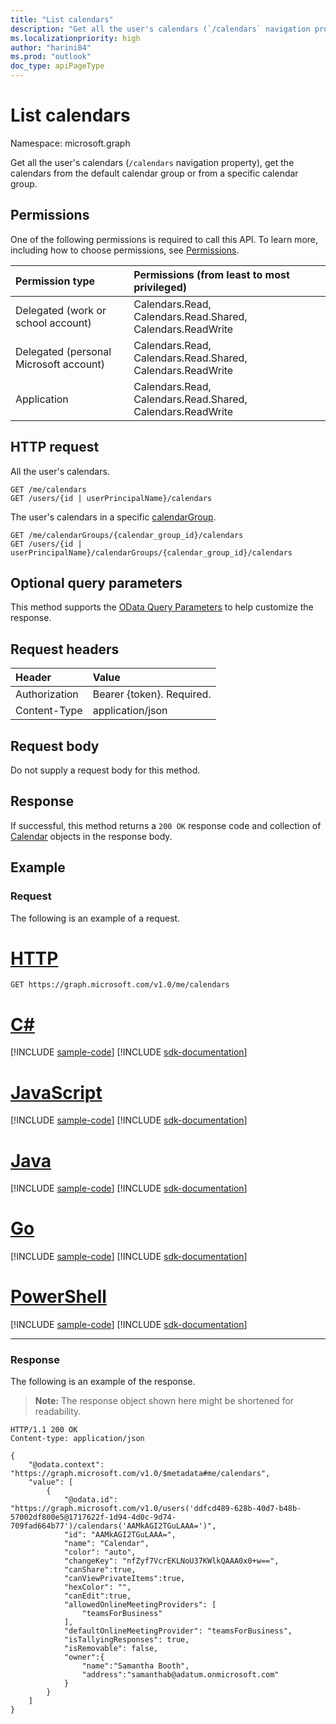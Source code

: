 ```yaml
---
title: "List calendars"
description: "Get all the user's calendars (`/calendars` navigation property), get the calendars from the default calendar group or from a specific calendar group. "
ms.localizationpriority: high
author: "harini84"
ms.prod: "outlook"
doc_type: apiPageType
---
```


# List calendars

Namespace: microsoft.graph

Get all the user's calendars (`/calendars` navigation property), get the calendars from the default calendar group or from a specific calendar group. 
## Permissions
One of the following permissions is required to call this API. To learn more, including how to choose permissions, see [Permissions](/graph/permissions-reference).

|Permission type      | Permissions (from least to most privileged)              |
|:--------------------|:---------------------------------------------------------|
|Delegated (work or school account) | Calendars.Read, Calendars.Read.Shared, Calendars.ReadWrite    |
|Delegated (personal Microsoft account) | Calendars.Read, Calendars.Read.Shared, Calendars.ReadWrite    |
|Application | Calendars.Read, Calendars.Read.Shared, Calendars.ReadWrite |

## HTTP request
<!-- { "blockType": "ignored" } -->

All the user's calendars.
```http
GET /me/calendars
GET /users/{id | userPrincipalName}/calendars
```

The user's calendars in a specific [calendarGroup](../resources/calendargroup.md).
```http
GET /me/calendarGroups/{calendar_group_id}/calendars
GET /users/{id | userPrincipalName}/calendarGroups/{calendar_group_id}/calendars
```

## Optional query parameters
This method supports the [OData Query Parameters](/graph/query-parameters) to help customize the response.
## Request headers
| Header       | Value |
|:---------------|:--------|
| Authorization  | Bearer {token}. Required.  |
| Content-Type   | application/json |

## Request body
Do not supply a request body for this method.

## Response

If successful, this method returns a `200 OK` response code and collection of [Calendar](../resources/calendar.md) objects in the response body.
## Example
### Request
The following is an example of a request.

# [HTTP](#tab/http)
<!-- {
  "blockType": "request",
  "name": "user_get_calendars"
}-->
```msgraph-interactive
GET https://graph.microsoft.com/v1.0/me/calendars
```

# [C#](#tab/csharp)
[!INCLUDE [sample-code](../includes/snippets/csharp/user-get-calendars-csharp-snippets.md)]
[!INCLUDE [sdk-documentation](../includes/snippets/snippets-sdk-documentation-link.md)]

# [JavaScript](#tab/javascript)
[!INCLUDE [sample-code](../includes/snippets/javascript/user-get-calendars-javascript-snippets.md)]
[!INCLUDE [sdk-documentation](../includes/snippets/snippets-sdk-documentation-link.md)]

# [Java](#tab/java)
[!INCLUDE [sample-code](../includes/snippets/java/user-get-calendars-java-snippets.md)]
[!INCLUDE [sdk-documentation](../includes/snippets/snippets-sdk-documentation-link.md)]

# [Go](#tab/go)
[!INCLUDE [sample-code](../includes/snippets/go/user-get-calendars-go-snippets.md)]
[!INCLUDE [sdk-documentation](../includes/snippets/snippets-sdk-documentation-link.md)]

# [PowerShell](#tab/powershell)
[!INCLUDE [sample-code](../includes/snippets/powershell/user-get-calendars-powershell-snippets.md)]
[!INCLUDE [sdk-documentation](../includes/snippets/snippets-sdk-documentation-link.md)]

---

### Response
The following is an example of the response. 
>**Note:** The response object shown here might be shortened for readability.
<!-- {
  "blockType": "response",
  "truncated": true,
  "@odata.type": "microsoft.graph.calendar",
  "isCollection": true
} -->
```http
HTTP/1.1 200 OK
Content-type: application/json

{
    "@odata.context": "https://graph.microsoft.com/v1.0/$metadata#me/calendars",
    "value": [
        {
            "@odata.id": "https://graph.microsoft.com/v1.0/users('ddfcd489-628b-40d7-b48b-57002df800e5@1717622f-1d94-4d0c-9d74-709fad664b77')/calendars('AAMkAGI2TGuLAAA=')",
            "id": "AAMkAGI2TGuLAAA=",
            "name": "Calendar",
            "color": "auto",
            "changeKey": "nfZyf7VcrEKLNoU37KWlkQAAA0x0+w==",
            "canShare":true,
            "canViewPrivateItems":true,
            "hexColor": "",
            "canEdit":true,
            "allowedOnlineMeetingProviders": [
                "teamsForBusiness"
            ],
            "defaultOnlineMeetingProvider": "teamsForBusiness",
            "isTallyingResponses": true,
            "isRemovable": false,
            "owner":{
                "name":"Samantha Booth",
                "address":"samanthab@adatum.onmicrosoft.com"
            }
        }
    ]
}
```

<!-- uuid: 8fcb5dbc-d5aa-4681-8e31-b001d5168d79
2015-10-25 14:57:30 UTC -->
<!-- {
  "type": "#page.annotation",
  "description": "List calendars",
  "keywords": "",
  "section": "documentation",
  "tocPath": "",
  "suppressions": [
  ]
}-->
